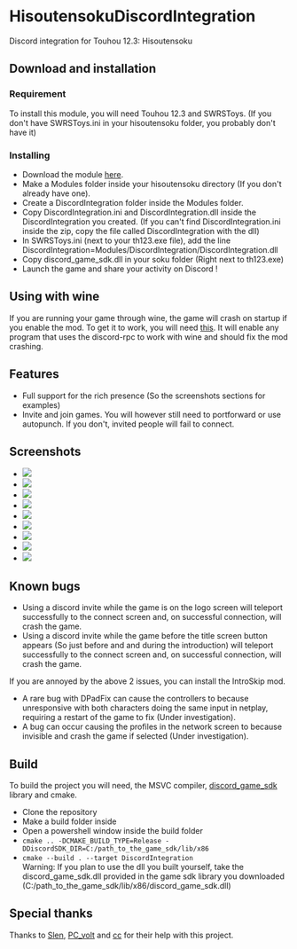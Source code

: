 # HisoutensokuDiscordIntegration
Discord integration for Touhou 12.3: Hisoutensoku

## Download and installation
### Requirement
To install this module, you will need Touhou 12.3 and SWRSToys.
(If you don't have SWRSToys.ini in your hisoutensoku folder, you probably don't have it)

### Installing
- Download the module [here](https://github.com/Gegel85/HisoutensokuDiscordIntegration/releases/latest).
- Make a Modules folder inside your hisoutensoku directory (If you don't already have one).
- Create a DiscordIntegration folder inside the Modules folder.
- Copy DiscordIntegration.ini and DiscordIntegration.dll inside the DiscordIntegration you created. (If you can't find DiscordIntegration.ini inside the zip, copy the file called DiscordIntegration with the dll)
- In SWRSToys.ini (next to your th123.exe file), add the line DiscordIntegration=Modules/DiscordIntegration/DiscordIntegration.dll
- Copy discord_game_sdk.dll in your soku folder (Right next to th123.exe)
- Launch the game and share your activity on Discord !

## Using with wine
If you are running your game through wine, the game will crash on startup if you enable the mod.
To get it to work, you will need [this](https://github.com/koukuno/wine-discord-ipc-bridge). 
It will enable any program that uses the discord-rpc to work with wine and should fix the mod crashing.

## Features
- Full support for the rich presence (So the screenshots sections for examples)
- Invite and join games. You will however still need to portforward or use autopunch.
If you don't, invited people will fail to connect.

## Screenshots
- ![](https://imgur.com/y699oVg.png)
- ![](https://imgur.com/B7SBwp6.png)
- ![](https://imgur.com/N96PPMU.png)
- ![](https://imgur.com/rclVAgP.png)
- ![](https://imgur.com/CuIetGj.png)
- ![](https://imgur.com/VvXcKYq.png)
- ![](https://imgur.com/f0ZLnJO.png)
- ![](https://imgur.com/v1tk4pP.png)
- ![](https://imgur.com/PzxfOVd.png)

## Known bugs
- Using a discord invite while the game is on the logo screen will teleport successfully to the connect screen and, on successful connection, will crash the game.
- Using a discord invite while the game before the title screen button appears (So just before and and during the introduction) will teleport successfully to the connect screen and, on successful connection, will crash the game.  

If you are annoyed by the above 2 issues, you can install the IntroSkip mod.

- A rare bug with DPadFix can cause the controllers to because unresponsive with both characters doing the same input in netplay, requiring a restart of the game to fix (Under investigation).
- A bug can occur causing the profiles in the network screen to because invisible and crash the game if selected (Under investigation).

## Build
To build the project you will need, the MSVC compiler, [discord_game_sdk](https://discord.com/developers/docs/game-sdk/sdk-starter-guide#step-1-get-the-thing) library and cmake.
- Clone the repository
- Make a build folder inside
- Open a powershell window inside the build folder
- `cmake .. -DCMAKE_BUILD_TYPE=Release -DDiscordSDK_DIR=C:/path_to_the_game_sdk/lib/x86`
- `cmake --build . --target DiscordIntegration`   
Warning: If you plan to use the dll you built yourself,
take the discord_game_sdk.dll provided in the game sdk library you downloaded (C:/path_to_the_game_sdk/lib/x86/discord_game_sdk.dll)

## Special thanks
Thanks to [Slen](https://github.com/S-len), [PC_volt](https://github.com/PCvolt) and [cc](https://github.com/delthas) for their help with this project.
